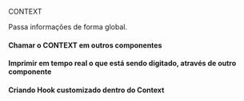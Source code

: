 CONTEXT

Passa informações de forma global.

#### Chamar o CONTEXT em outros componentes
#### Imprimir em tempo real o que está sendo digitado, através de outro componente
#### Criando Hook customizado dentro do Context
